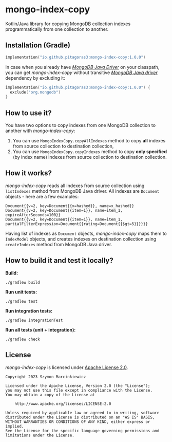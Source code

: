# mongo-index-copy

Kotlin/Java library for copying MongoDB collection indexes programmatically from one collection to another.

## Installation (Gradle)

```kotlin
implementation("io.github.pitagoras3:mongo-index-copy:1.0.0")
```

In case when you already have
[_MongoDB Java Driver_](https://www.mongodb.com/docs/drivers/java/sync/current/#mongodb-java-driver)
on your classpath, you can get _mongo-index-copy_ without transitive
[_MongoDB Java driver_](https://www.mongodb.com/docs/drivers/java/sync/current/#mongodb-java-driver)
dependency by excluding it:

```kotlin
implementation("io.github.pitagoras3:mongo-index-copy:1.0.0") {
  exclude("org.mongodb")
}
```

## How to use it?

You have two options to copy indexes from one MongoDB collection to another with _mongo-index-copy_:

1. You can use `MongoIndexCopy.copyAllIndexes` method to copy **all** indexes from source collection to destination
   collection,
2. You can use `MongoIndexCopy.copyIndexes` method to copy **only specified** (by index name) indexes from source
   collection to destination collection.

## How it works?

_mongo-index-copy_ reads all indexes from source collection using `listIndexes` method from MongoDB Java driver. All
indexes are `Document` objects - here are a few examples:

```
Document{{v=2, key=Document{{x=hashed}}, name=x_hashed}}
Document{{v=2, key=Document{{item=1}}, name=item_1, expireAfterSeconds=100}}
Document{{v=2, key=Document{{item=1}}, name=item_1, partialFilterExpression=Document{{rating=Document{{$gt=5}}}}}}
```

Having list of indexes as `Document` objects, _mongo-index-copy_ maps them to `IndexModel` objects, and creates indexes
on destination collection using `createIndexes` method from MongoDB Java driver.

## How to build it and test it locally?

**Build:**

```
./gradlew build
```

**Run unit tests:**

```
./gradlew test
```

**Run integration tests:**

```
./gradlew integrationTest
```

**Run all tests (unit + integration):**

```
./gradlew check
```

## License

_mongo-index-copy_ is licensed under [Apache License 2.0](./LICENSE).

```
Copyright 2023 Szymon Marcinkiewicz

Licensed under the Apache License, Version 2.0 (the "License");
you may not use this file except in compliance with the License.
You may obtain a copy of the License at

    http://www.apache.org/licenses/LICENSE-2.0

Unless required by applicable law or agreed to in writing, software
distributed under the License is distributed on an "AS IS" BASIS,
WITHOUT WARRANTIES OR CONDITIONS OF ANY KIND, either express or implied.
See the License for the specific language governing permissions and
limitations under the License.
```
